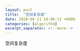 ```yaml
---
layout: post
title:  "空间复杂度"
date: 2020-06-11 10:06:12 +0800
categories: [algorithm]
excerpt_separator: <!--more-->
---
```

空间复杂度
<!--more-->